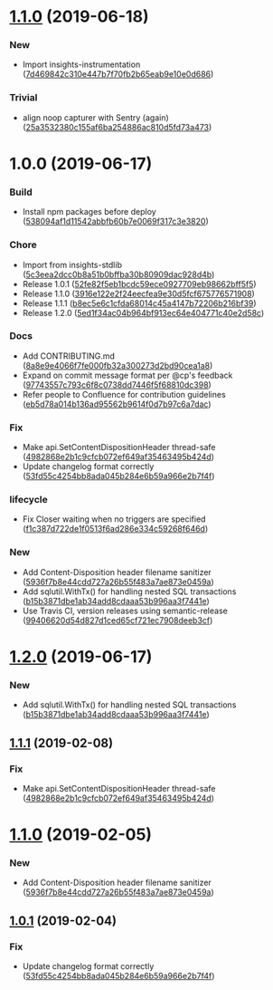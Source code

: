 # [1.1.0](https://github.com/puppetlabs/horsehead/compare/v1.0.0...v1.1.0) (2019-06-18)


### New

* Import insights-instrumentation ([7d469842c310e447b7f70fb2b65eab9e10e0d686](https://github.com/puppetlabs/horsehead/commit/7d469842c310e447b7f70fb2b65eab9e10e0d686))

### Trivial

* align noop capturer with Sentry (again) ([25a3532380c155af6ba254886ac810d5fd73a473](https://github.com/puppetlabs/horsehead/commit/25a3532380c155af6ba254886ac810d5fd73a473))

# 1.0.0 (2019-06-17)


### Build

* Install npm packages before deploy ([538094af1d11542abbfb60b7e0069f317c3e3820](https://github.com/puppetlabs/horsehead/commit/538094af1d11542abbfb60b7e0069f317c3e3820))

### Chore

* Import from insights-stdlib ([5c3eea2dcc0b8a51b0bffba30b80909dac928d4b](https://github.com/puppetlabs/horsehead/commit/5c3eea2dcc0b8a51b0bffba30b80909dac928d4b))
* Release 1.0.1 ([52fe82f5eb1bcdc59ece0927709eb98662bff5f5](https://github.com/puppetlabs/horsehead/commit/52fe82f5eb1bcdc59ece0927709eb98662bff5f5))
* Release 1.1.0 ([3916e122e2f24eecfea9e30d5fcf675776571908](https://github.com/puppetlabs/horsehead/commit/3916e122e2f24eecfea9e30d5fcf675776571908))
* Release 1.1.1 ([b8ec5e6c1cfda68014c45a4147b72206b216bf39](https://github.com/puppetlabs/horsehead/commit/b8ec5e6c1cfda68014c45a4147b72206b216bf39))
* Release 1.2.0 ([5ed1f34ac04b964bf913ec64e404771c40e2d58c](https://github.com/puppetlabs/horsehead/commit/5ed1f34ac04b964bf913ec64e404771c40e2d58c))

### Docs

* Add CONTRIBUTING.md ([8a8e9e4066f7fe000fb32a300273d2bd90cea1a8](https://github.com/puppetlabs/horsehead/commit/8a8e9e4066f7fe000fb32a300273d2bd90cea1a8))
* Expand on commit message format per @cp's feedback ([97743557c793c6f8c0738dd7446f5f68810dc398](https://github.com/puppetlabs/horsehead/commit/97743557c793c6f8c0738dd7446f5f68810dc398))
* Refer people to Confluence for contribution guidelines ([eb5d78a014b136ad95562b9614f0d7b97c6a7dac](https://github.com/puppetlabs/horsehead/commit/eb5d78a014b136ad95562b9614f0d7b97c6a7dac))

### Fix

* Make api.SetContentDispositionHeader thread-safe ([4982868e2b1c9cfcb072ef649af35463495b424d](https://github.com/puppetlabs/horsehead/commit/4982868e2b1c9cfcb072ef649af35463495b424d))
* Update changelog format correctly ([53fd55c4254bb8ada045b284e6b59a966e2b7f4f](https://github.com/puppetlabs/horsehead/commit/53fd55c4254bb8ada045b284e6b59a966e2b7f4f))

### lifecycle

* Fix Closer waiting when no triggers are specified ([f1c387d722de1f0513f6ad286e334c59268f646d](https://github.com/puppetlabs/horsehead/commit/f1c387d722de1f0513f6ad286e334c59268f646d))

### New

* Add Content-Disposition header filename sanitizer ([5936f7b8e44cdd727a26b55f483a7ae873e0459a](https://github.com/puppetlabs/horsehead/commit/5936f7b8e44cdd727a26b55f483a7ae873e0459a))
* Add sqlutil.WithTx() for handling nested SQL transactions ([b15b3871dbe1ab34add8cdaaa53b996aa3f7441e](https://github.com/puppetlabs/horsehead/commit/b15b3871dbe1ab34add8cdaaa53b996aa3f7441e))
* Use Travis CI, version releases using semantic-release ([99406620d54d827d1ced65cf721ec7908deeb3cf](https://github.com/puppetlabs/horsehead/commit/99406620d54d827d1ced65cf721ec7908deeb3cf))

# [1.2.0](https://github.com/puppetlabs/horsehead/compare/v1.1.1...v1.2.0) (2019-06-17)


### New

* Add sqlutil.WithTx() for handling nested SQL transactions ([b15b3871dbe1ab34add8cdaaa53b996aa3f7441e](https://github.com/puppetlabs/horsehead/commit/b15b3871dbe1ab34add8cdaaa53b996aa3f7441e))

## [1.1.1](https://github.com/puppetlabs/horsehead/compare/v1.1.0...v1.1.1) (2019-02-08)


### Fix

* Make api.SetContentDispositionHeader thread-safe ([4982868e2b1c9cfcb072ef649af35463495b424d](https://github.com/puppetlabs/horsehead/commit/4982868e2b1c9cfcb072ef649af35463495b424d))

# [1.1.0](https://github.com/puppetlabs/horsehead/compare/v1.0.1...v1.1.0) (2019-02-05)


### New

* Add Content-Disposition header filename sanitizer ([5936f7b8e44cdd727a26b55f483a7ae873e0459a](https://github.com/puppetlabs/horsehead/commit/5936f7b8e44cdd727a26b55f483a7ae873e0459a))

## [1.0.1](https://github.com/puppetlabs/horsehead/compare/v1.0.0...v1.0.1) (2019-02-04)


### Fix

* Update changelog format correctly ([53fd55c4254bb8ada045b284e6b59a966e2b7f4f](https://github.com/puppetlabs/horsehead/commit/53fd55c4254bb8ada045b284e6b59a966e2b7f4f))
